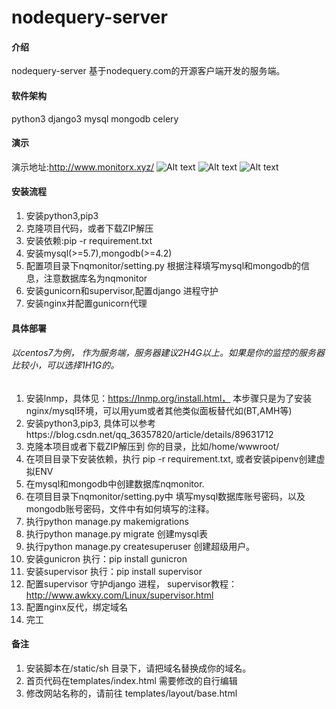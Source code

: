 # nodequery-server

#### 介绍
nodequery-server  基于nodequery.com的开源客户端开发的服务端。

#### 软件架构
python3
django3
mysql
mongodb
celery

#### 演示
演示地址:http://www.monitorx.xyz/
![Alt text](http://www.monitorx.xyz/static/assets/images/nodequery/home1.png)
![Alt text](http://www.monitorx.xyz/static/assets/images/nodequery/home2.png)
![Alt text](http://www.monitorx.xyz/static/assets/images/nodequery/home3.png)

#### 安装流程

1.  安装python3,pip3
2.  克隆项目代码，或者下载ZIP解压
3.  安装依赖:pip -r requirement.txt
4.  安装mysql(>=5.7),mongodb(>=4.2)
5.  配置项目录下nqmonitor/setting.py 根据注释填写mysql和mongodb的信息，注意数据库名为nqmonitor
6.  安装gunicorn和supervisor,配置django 进程守护
7.  安装nginx并配置gunicorn代理

#### 具体部署

###### 以centos7为例， 作为服务端，服务器建议2H4G以上。如果是你的监控的服务器比较小，可以选择1H1G的。

1.  安装lnmp，具体见：https://lnmp.org/install.html， 本步骤只是为了安装nginx/mysql环境，可以用yum或者其他类似面板替代如(BT,AMH等)
2.  安装python3,pip3, 具体可以参考https://blog.csdn.net/qq_36357820/article/details/89631712
3.  克隆本项目或者下载ZIP解压到 你的目录，比如/home/wwwroot/
4.  在项目目录下安装依赖，执行 pip -r requirement.txt, 或者安装pipenv创建虚拟ENV
5.  在mysql和mongodb中创建数据库nqmonitor.
6.  在项目目录下nqmonitor/setting.py中 填写mysql数据库账号密码，以及mongodb账号密码，文件中有如何填写的注释。
7.  执行python manage.py makemigrations  
8.  执行python manage.py migrate    创建mysql表
9.  执行python manage.py createsuperuser 创建超级用户。
10. 安装gunicron    执行：pip install gunicron
11. 安装supervisor    执行：pip install supervisor
12. 配置supervisor 守护django 进程，  supervisor教程：http://www.awkxy.com/Linux/supervisor.html
13. 配置nginx反代，绑定域名
14. 完工


#### 备注
1.  安装脚本在/static/sh 目录下，请把域名替换成你的域名。
2.  首页代码在templates/index.html 需要修改的自行编辑
3.  修改网站名称的，请前往 templates/layout/base.html 